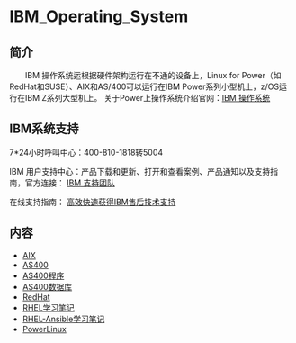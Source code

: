 # IBM_Operating_System

## 简介

&#8195;&#8195;IBM 操作系统运根据硬件架构运行在不通的设备上，Linux for Power（如RedHat和SUSE）、AIX和AS/400可以运行在IBM Power系列小型机上，z/OS运行在IBM Z系列大型机上。
关于Power上操作系统介绍官网：[IBM 操作系统](https://www.ibm.com/cn-zh/it-infrastructure/power/os)

## IBM系统支持
7\*24小时呼叫中心：400-810-1818转5004

IBM 用户支持中心：产品下载和更新、打开和查看案例、产品通知以及支持指南，官方连接：
[IBM 支持团队](https://www.ibm.com/mysupport/s/?language=zh_CN)

在线支持指南：
[高效快速获得IBM售后技术支持](https://mp.weixin.qq.com/s/abopnPZ8uEQ7PC56YiJJHw)

## 内容
- [AIX](https://gitbook.big1000.com/05-IBM_Operating_System/01-AIX/)
- [AS400](https://gitbook.big1000.com/05-IBM_Operating_System/02-AS400/)
- [AS400程序](https://gitbook.big1000.com/05-IBM_Operating_System/03-AS400%E7%A8%8B%E5%BA%8F/)
- [AS400数据库](https://gitbook.big1000.com/05-IBM_Operating_System/04-AS400%E6%95%B0%E6%8D%AE%E5%BA%93/)
- [RedHat](https://gitbook.big1000.com/05-IBM_Operating_System/05-RedHat/)
- [RHEL学习笔记](https://gitbook.big1000.com/05-IBM_Operating_System/06-RHEL%E5%AD%A6%E4%B9%A0%E7%AC%94%E8%AE%B0/)
- [RHEL-Ansible学习笔记](https://gitbook.big1000.com/05-IBM_Operating_System/07-RHEL-Ansible%E5%AD%A6%E4%B9%A0%E7%AC%94%E8%AE%B0/)
- [PowerLinux](https://gitbook.big1000.com/05-IBM_Operating_System/08-PowerLinux/)